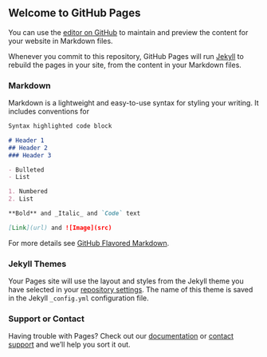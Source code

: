 ## Welcome to GitHub Pages

You can use the [editor on GitHub](https://github.com/MaximBobylev/amoCRM-Integration-test-site/edit/gh-pages/index.md) to maintain and preview the content for your website in Markdown files.

Whenever you commit to this repository, GitHub Pages will run [Jekyll](https://jekyllrb.com/) to rebuild the pages in your site, from the content in your Markdown files.

### Markdown

Markdown is a lightweight and easy-to-use syntax for styling your writing. It includes conventions for

```markdown
Syntax highlighted code block

# Header 1
## Header 2
### Header 3

- Bulleted
- List

1. Numbered
2. List

**Bold** and _Italic_ and `Code` text

[Link](url) and ![Image](src)
```

<script
  class="amocrm_oauth"
  charset="utf-8"
  data-client-id="xxxx"
  data-title="Button"
  data-compact="false"
  data-class-name="className"
  data-color="default"
  data-state="state"
  data-error-callback="functionName"
  data-mode="popup"
  src="https://www.amocrm.ru/auth/button.min.js"
></script>

For more details see [GitHub Flavored Markdown](https://guides.github.com/features/mastering-markdown/).

### Jekyll Themes

Your Pages site will use the layout and styles from the Jekyll theme you have selected in your [repository settings](https://github.com/MaximBobylev/amoCRM-Integration-test-site/settings). The name of this theme is saved in the Jekyll `_config.yml` configuration file.

### Support or Contact

Having trouble with Pages? Check out our [documentation](https://docs.github.com/categories/github-pages-basics/) or [contact support](https://github.com/contact) and we’ll help you sort it out.

